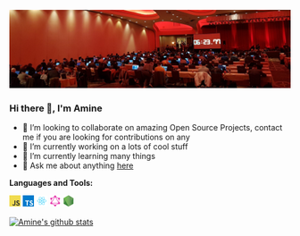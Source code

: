 ![](images/banner1.jpg)

### Hi there 👋, I'm Amine

<!--
**aminrj/aminrj** is a ✨ _special_ ✨ repository because its `README.md` (this file) appears on your GitHub profile.

Here are some ideas to get you started:
-->
- 👯 I’m looking to collaborate on amazing Open Source Projects, contact me if you are looking for contributions on any
- 🔭 I’m currently working on a lots of cool stuff
- 🌱 I’m currently learning many things
- 💬 Ask me about anything [here](https://github.com/aminrj/aminrj/issues)
<!-- - :mortar_board: oh, btw, I am a PhD in computer science :smile: -->
<!--
- 🔭 I’m currently working on ...
- 🌱 I’m currently learning ...
- 🤔 I’m looking for help with 
- 📫 How to reach me: ...
- 😄 Pronouns: ...
- ⚡ Fun fact: ...
-->

**Languages and Tools:**  

<code><img height="20" src="https://raw.githubusercontent.com/github/explore/80688e429a7d4ef2fca1e82350fe8e3517d3494d/topics/javascript/javascript.png"></code>
<code><img height="20" src="https://raw.githubusercontent.com/github/explore/80688e429a7d4ef2fca1e82350fe8e3517d3494d/topics/typescript/typescript.png"></code>
<code><img height="20" src="https://raw.githubusercontent.com/github/explore/80688e429a7d4ef2fca1e82350fe8e3517d3494d/topics/react/react.png"></code>
<code><img height="20" src="https://raw.githubusercontent.com/github/explore/5c058a388828bb5fde0bcafd4bc867b5bb3f26f3/topics/graphql/graphql.png"></code>
<code><img height="20" src="https://raw.githubusercontent.com/github/explore/80688e429a7d4ef2fca1e82350fe8e3517d3494d/topics/nodejs/nodejs.png"></code>   

<a href="https://github.com/anuraghazra/github-readme-stats">
  <img align="center" src="https://github-readme-stats.anuraghazra1.vercel.app/api?username=aminrj&show_icons=true&include_all_commits=true&theme=radical" alt="Amine's github stats" />
</a>

